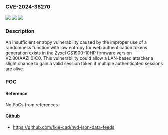 ### [CVE-2024-38270](https://cve.mitre.org/cgi-bin/cvename.cgi?name=CVE-2024-38270)
![](https://img.shields.io/static/v1?label=Product&message=GS1900-10HP%20firmware&color=blue)
![](https://img.shields.io/static/v1?label=Version&message=%3D%20V2.80(AAZI.0)C0%20&color=brighgreen)
![](https://img.shields.io/static/v1?label=Vulnerability&message=CWE-331%20Insufficient%20Entropy&color=brighgreen)

### Description

An insufficient entropy vulnerability caused by the improper use of a randomness function with low entropy for web authentication tokens generation exists in the Zyxel GS1900-10HP firmware version V2.80(AAZI.0)C0. This vulnerability could allow a LAN-based attacker a slight chance to gain a valid session token if multiple authenticated sessions are alive.

### POC

#### Reference
No PoCs from references.

#### Github
- https://github.com/fkie-cad/nvd-json-data-feeds

